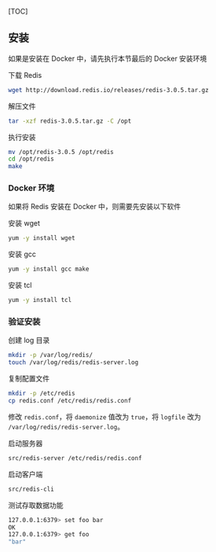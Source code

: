 [TOC]

## 安装

如果是安装在 Docker 中，请先执行本节最后的 Docker 安装环境

下载 Redis

``` bash
wget http://download.redis.io/releases/redis-3.0.5.tar.gz
```

解压文件

``` bash
tar -xzf redis-3.0.5.tar.gz -C /opt
```

执行安装

``` bash
mv /opt/redis-3.0.5 /opt/redis
cd /opt/redis
make
```

### Docker 环境

如果将 Redis 安装在 Docker 中，则需要先安装以下软件

安装 wget

```bash
yum -y install wget
```

安装 gcc

```bash
yum -y install gcc make
```

安装 tcl

```bash
yum -y install tcl
```


### 验证安装

创建 log 目录

```bash
mkdir -p /var/log/redis/
touch /var/log/redis/redis-server.log
```

复制配置文件

```bash
mkdir -p /etc/redis
cp redis.conf /etc/redis/redis.conf
```

修改 `redis.conf`，将 `daemonize` 值改为 `true`，将 `logfile` 改为 `/var/log/redis/redis-server.log`。

启动服务器

``` bash
src/redis-server /etc/redis/redis.conf
```

启动客户端

``` bash
src/redis-cli
```

测试存取数据功能

``` bash
127.0.0.1:6379> set foo bar
OK
127.0.0.1:6379> get foo
"bar"
```



